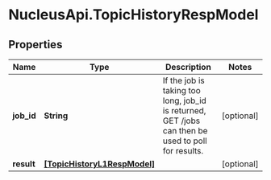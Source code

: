 # NucleusApi.TopicHistoryRespModel

## Properties
Name | Type | Description | Notes
------------ | ------------- | ------------- | -------------
**job_id** | **String** | If the job is taking too long, job_id is returned, GET /jobs can then be used to poll for results. | [optional] 
**result** | [**[TopicHistoryL1RespModel]**](TopicHistoryL1RespModel.md) |  | [optional] 


